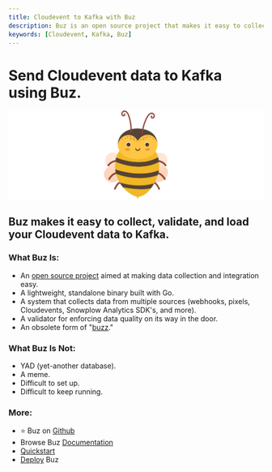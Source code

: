 ```yaml
---
title: Cloudevent to Kafka with Buz
description: Buz is an open source project that makes it easy to collect, validate, and load Cloudevent data to Kafka.
keywords: [Cloudevent, Kafka, Buz]
---
```


# Send Cloudevent data to Kafka using Buz.

![buzz](../../../static/img/buzz.png)


## Buz makes it easy to collect, validate, and load your Cloudevent data to Kafka.


### What Buz Is:

- An [open source project](https://github.com/silverton-io/buz) aimed at making data collection and integration easy.
- A lightweight, standalone binary built with Go.
- A system that collects data from multiple sources (webhooks, pixels, Cloudevents, Snowplow Analytics SDK's, and more).
- A validator for enforcing data quality on its way in the door.
- An obsolete form of "[buzz](https://www.merriam-webster.com/dictionary/buzz)."


### What Buz Is Not:

- YAD (yet-another database).
- A meme.
- Difficult to set up.
- Difficult to keep running.


### More:
- ⭐ Buz on [Github](https://github.com/silverton-io/buz)
- Browse Buz [Documentation](/)
- [Quickstart](/examples/quickstart)
- [Deploy](category/deploying-buz) Buz
